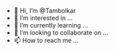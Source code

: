 - 👋 Hi, I’m @Tambolkar
- 👀 I’m interested in ...
- 🌱 I’m currently learning ...
- 💞️ I’m looking to collaborate on ...
- 📫 How to reach me ...

<!---
Tambolkar/Tambolkar is a ✨ special ✨ repository because its `README.md` (this file) appears on your GitHub profile.
You can click the Preview link to take a look at your changes.
--->
